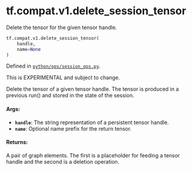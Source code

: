 <div itemscope itemtype="http://developers.google.com/ReferenceObject">
<meta itemprop="name" content="tf.compat.v1.delete_session_tensor" />
<meta itemprop="path" content="Stable" />
</div>

# tf.compat.v1.delete_session_tensor

Delete the tensor for the given tensor handle.

``` python
tf.compat.v1.delete_session_tensor(
    handle,
    name=None
)
```



Defined in [`python/ops/session_ops.py`](/code/stable/tensorflow/python/ops/session_ops.py).

<!-- Placeholder for "Used in" -->

This is EXPERIMENTAL and subject to change.

Delete the tensor of a given tensor handle. The tensor is produced
in a previous run() and stored in the state of the session.

#### Args:


* <b>`handle`</b>: The string representation of a persistent tensor handle.
* <b>`name`</b>: Optional name prefix for the return tensor.


#### Returns:

A pair of graph elements. The first is a placeholder for feeding a
tensor handle and the second is a deletion operation.
